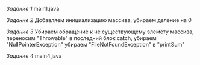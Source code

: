 *Задание 1*
main1.java

*Задание 2*
Добавляем инициализацию массива, 
убираем деление на 0

*Задание 3*
Убираем обращение к не существующему элемету массива,
переносим "Throwable" в последний блок catch,
убираем "NullPointerException"
убираем "FileNotFoundException" в "printSum"

*Задание 4*
main4.java 